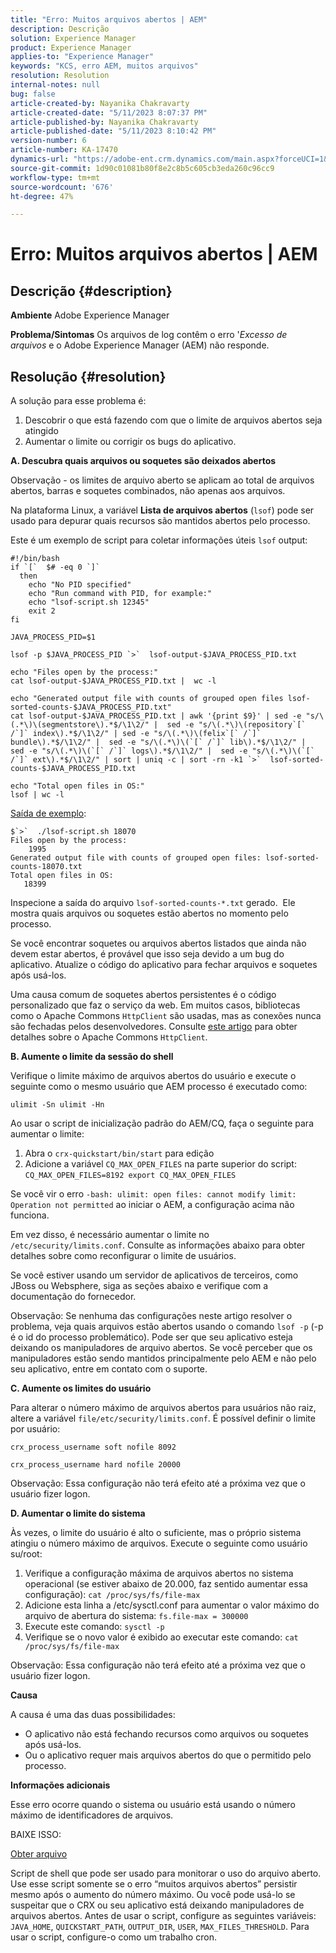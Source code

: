 ```yaml
---
title: "Erro: Muitos arquivos abertos | AEM"
description: Descrição
solution: Experience Manager
product: Experience Manager
applies-to: "Experience Manager"
keywords: "KCS, erro AEM, muitos arquivos"
resolution: Resolution
internal-notes: null
bug: false
article-created-by: Nayanika Chakravarty
article-created-date: "5/11/2023 8:07:37 PM"
article-published-by: Nayanika Chakravarty
article-published-date: "5/11/2023 8:10:42 PM"
version-number: 6
article-number: KA-17470
dynamics-url: "https://adobe-ent.crm.dynamics.com/main.aspx?forceUCI=1&pagetype=entityrecord&etn=knowledgearticle&id=4792ab77-37f0-ed11-8849-6045bd006239"
source-git-commit: 1d90c01081b80f8e2c8b5c605cb3eda260c96cc9
workflow-type: tm+mt
source-wordcount: '676'
ht-degree: 47%

---
```


# Erro: Muitos arquivos abertos | AEM

## Descrição {#description}

<b>Ambiente</b>
Adobe Experience Manager


<b>Problema/Sintomas</b>
Os arquivos de log contêm o erro &#39;*Excesso de arquivos* e o Adobe Experience Manager (AEM) não responde.




## Resolução {#resolution}


A solução para esse problema é:

1. Descobrir o que está fazendo com que o limite de arquivos abertos seja atingido
2. Aumentar o limite ou corrigir os bugs do aplicativo.


<b>A. Descubra quais arquivos ou soquetes são deixados abertos</b>

Observação - os limites de arquivo aberto se aplicam ao total de arquivos abertos, barras e soquetes combinados, não apenas aos arquivos.

Na plataforma Linux, a variável <b>Lista de arquivos abertos</b> (`lsof`) pode ser usado para depurar quais recursos são mantidos abertos pelo processo.

Este é um exemplo de script para coletar informações úteis `lsof` output:


```
#!/bin/bash
if `[`  $# -eq 0 `]` 
  then
    echo "No PID specified"
    echo "Run command with PID, for example:"
    echo "lsof-script.sh 12345"
    exit 2
fi
 
JAVA_PROCESS_PID=$1
 
lsof -p $JAVA_PROCESS_PID `>`  lsof-output-$JAVA_PROCESS_PID.txt
 
echo "Files open by the process:"
cat lsof-output-$JAVA_PROCESS_PID.txt |  wc -l
 
echo "Generated output file with counts of grouped open files lsof-sorted-counts-$JAVA_PROCESS_PID.txt"
cat lsof-output-$JAVA_PROCESS_PID.txt | awk '{print $9}' | sed -e "s/\(.*\)\(segmentstore\).*$/\1\2/" |  sed -e "s/\(.*\)\(repository`[` /`]` index\).*$/\1\2/" | sed -e "s/\(.*\)\(felix`[` /`]` bundle\).*$/\1\2/" |  sed -e "s/\(.*\)\(`[` /`]` lib\).*$/\1\2/" |  sed -e "s/\(.*\)\(`[` /`]` logs\).*$/\1\2/" |  sed -e "s/\(.*\)\(`[` /`]` ext\).*$/\1\2/" | sort | uniq -c | sort -rn -k1 `>`  lsof-sorted-counts-$JAVA_PROCESS_PID.txt
 
echo "Total open files in OS:"
lsof | wc -l
```


<u>Saída de exemplo</u>:


```
$`>`  ./lsof-script.sh 18070
Files open by the process:
    1995
Generated output file with counts of grouped open files: lsof-sorted-counts-18070.txt
Total open files in OS:
   18399
```


Inspecione a saída do arquivo `lsof-sorted-counts-*.txt` gerado.  Ele mostra quais arquivos ou soquetes estão abertos no momento pelo processo.

Se você encontrar soquetes ou arquivos abertos listados que ainda não devem estar abertos, é provável que isso seja devido a um bug do aplicativo. Atualize o código do aplicativo para fechar arquivos e soquetes após usá-los.

Uma causa comum de soquetes abertos persistentes é o código personalizado que faz o serviço da web. Em muitos casos, bibliotecas como o Apache Commons `HttpClient` são usadas, mas as conexões nunca são fechadas pelos desenvolvedores. Consulte [este artigo](https://stackoverflow.com/questions/43454514/proper-usage-of-apache-httpclient-and-when-to-close-it) para obter detalhes sobre o Apache Commons `HttpClient`.

<b>B. Aumente o limite da sessão do shell</b>

Verifique o limite máximo de arquivos abertos do usuário e execute o seguinte como o mesmo usuário que AEM processo é executado como:

`ulimit -Sn ulimit -Hn`

Ao usar o script de inicialização padrão do AEM/CQ, faça o seguinte para aumentar o limite:

1. Abra o `crx-quickstart/bin/start` para edição
2. Adicione a variável `CQ_MAX_OPEN_FILES` na parte superior do script:    `CQ_MAX_OPEN_FILES=8192 export CQ_MAX_OPEN_FILES`


Se você vir o erro `-bash: ulimit: open files: cannot modify limit: Operation not permitted` ao iniciar o AEM, a configuração acima não funciona.

Em vez disso, é necessário aumentar o limite no `/etc/security/limits.conf`. Consulte as informações abaixo para obter detalhes sobre como reconfigurar o limite de usuários.

Se você estiver usando um servidor de aplicativos de terceiros, como JBoss ou Websphere, siga as seções abaixo e verifique com a documentação do fornecedor.

Observação: Se nenhuma das configurações neste artigo resolver o problema, veja quais arquivos estão abertos usando o comando `lsof -p` (-p é o id do processo problemático). Pode ser que seu aplicativo esteja deixando os manipuladores de arquivo abertos. Se você perceber que os manipuladores estão sendo mantidos principalmente pelo AEM e não pelo seu aplicativo, entre em contato com o suporte.

<b>C. Aumente os limites do usuário</b>

Para alterar o número máximo de arquivos abertos para usuários não raiz, altere a variável `file/etc/security/limits.conf`. É possível definir o limite por usuário:

`crx_process_username soft nofile 8092`

`crx_process_username hard nofile 20000`

Observação: Essa configuração não terá efeito até a próxima vez que o usuário fizer logon.

<b>D. Aumentar o limite do sistema</b>

Às vezes, o limite do usuário é alto o suficiente, mas o próprio sistema atingiu o número máximo de arquivos. Execute o seguinte como usuário su/root:

1. Verifique a configuração máxima de arquivos abertos no sistema operacional (se estiver abaixo de 20.000, faz sentido aumentar essa configuração): 
   `cat /proc/sys/fs/file-max`
2. Adicione esta linha a /etc/sysctl.conf para aumentar o valor máximo do arquivo de abertura do sistema:
   `fs.file-max = 300000`
3. Execute este comando:
   `sysctl -p`
4. Verifique se o novo valor é exibido ao executar este comando:
   `cat /proc/sys/fs/file-max`


Observação: Essa configuração não terá efeito até a próxima vez que o usuário fizer logon.

<b>Causa</b>

A causa é uma das duas possibilidades:

- O aplicativo não está fechando recursos como arquivos ou soquetes após usá-los.
- Ou o aplicativo requer mais arquivos abertos do que o permitido pelo processo.


<b>Informações adicionais</b>

Esse erro ocorre quando o sistema ou usuário está usando o número máximo de identificadores de arquivos.

BAIXE ISSO:

[Obter arquivo](https://helpx.adobe.com/content/dam/help/en/experience-manager/kb/CQ55MonitoringTooManyOpenFiles/jcr_content/main-pars/download-section/download-1/disable-monitoring-scripts-1.0.zip "check_open_files.sh")

Script de shell que pode ser usado para monitorar o uso do arquivo aberto. Use esse script somente se o erro “muitos arquivos abertos” persistir mesmo após o aumento do número máximo. Ou você pode usá-lo se suspeitar que o CRX ou seu aplicativo está deixando manipuladores de arquivos abertos. Antes de usar o script, configure as seguintes variáveis: `JAVA_HOME`, `QUICKSTART_PATH`, `OUTPUT_DIR`, `USER`, `MAX_FILES_THRESHOLD`. Para usar o script, configure-o como um trabalho cron.
